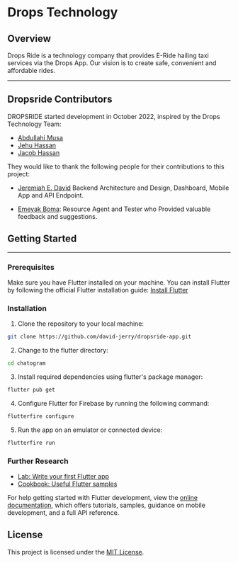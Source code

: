 # Drops Technology

## Overview

Drops Ride is a technology company that provides E-Ride hailing taxi services via the Drops App. Our vision is to create safe, convenient and affordable rides.

******

## Dropsride Contributors

DROPSRIDE started development in October 2022, inspired by the Drops Technology Team:

- [Abdullahi Musa](abdullahi_musa@dropsride.com)
- [Jehu Hassan](jehu_hassan@dropsride.com)
- [Jacob Hassan](jacob_hassan@dropsride.com)

They would like to thank the following people for their contributions to this project:

- [Jeremiah E. David](https://www.jeremiahedavid.space) Backend Architecture and Design, Dashboard, Mobile App and API Endpoint.

- [Emeyak Boma](sodboma022@gmail.com): Resource Agent and Tester who Provided valuable feedback and suggestions.

## Getting Started

******

### Prerequisites

Make sure you have Flutter installed on your machine. You can install Flutter by following the official Flutter installation guide: [Install Flutter](https://flutter.dev/docs/get-started/install)

### Installation

1. Clone the repository to your local machine:

```bash
git clone https://github.com/david-jerry/dropsride-app.git
```

2. Change to the flutter directory:

```bash
cd chatogram
```

3. Install required dependencies using flutter's package manager:

```bash
flutter pub get
```

4. Configure Flutter for Firebase by running the following command:

```bash
flutterfire configure
```

5. Run the app on an emulator or connected device:

```bash
flutterfire run
```

### Further Research

- [Lab: Write your first Flutter app](https://docs.flutter.dev/get-started/codelab)
- [Cookbook: Useful Flutter samples](https://docs.flutter.dev/cookbook)

For help getting started with Flutter development, view the
[online documentation](https://docs.flutter.dev/), which offers tutorials, samples, guidance on mobile development, and a full API reference.

## License

This project is licensed under the [MIT License](LICENSE).
